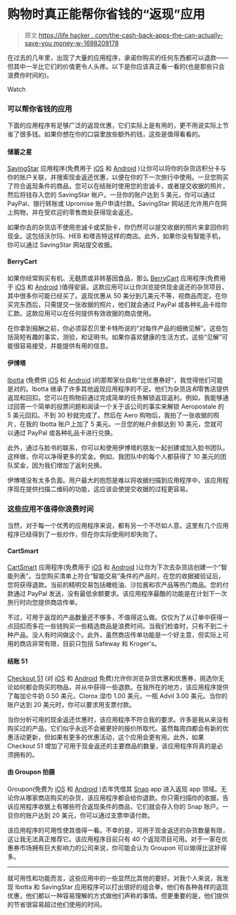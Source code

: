 # 购物时真正能帮你省钱的“返现”应用

> 原文:[https://life hacker . com/the-cash-back-apps-the-can-actually-save-you money-w-1698209178](https://lifehacker.com/the-cash-back-apps-that-can-actually-save-you-money-w-1698209178)

在过去的几年里，出现了大量的应用程序，承诺你购买的任何东西都可以退款——但其中一半比它们的价值更令人头疼。以下是你应该真正看一看的(也是那些只会浪费你时间的)。

Watch

### 可以帮你省钱的应用

下面的应用程序有足够广泛的返现优惠，它们实际上是有用的，更不用说实际上节省了很多钱。如果你想在你的口袋里放些额外的钱，这些是值得看看的。

#### **储蓄之星**

[SavingStar](https://savingstar.com/) 应用程序(免费用于 [iOS](http://itunes.apple.com/us/app/savingstar-grocery-ecoupons/id428599191) 和 [Android](http://play.google.com/store/apps/details?id=com.savingstar.SavingStar) )让你可以将你的杂货店积分卡与你的账户关联，并搜索现金返还优惠，以便在你的下一次旅行中使用。一旦您购买了符合返现条件的商品，您可以在结账时使用您的忠诚卡，或者提交收据的照片，然后将钱存入您的 SavingStar 帐户。一旦你的账户达到 5 美元，你可以通过 PayPal、银行转账或 Upromise 账户申请付款。SavingStar 网站还允许用户在网上购物，并在受欢迎的零售商处获得现金返还。

如果你去的杂货店不使用忠诚卡或奖励卡，你仍然可以提交收据的照片来拿回你的现金。这包括沃尔玛、HEB 和塔吉特这样的商店。此外，如果你没有智能手机，你可以通过 SavingStar 网站提交收据。

#### **BerryCart**

如果你经常购买有机、无麸质或非转基因食品，那么 [BerryCart](http://www.berrycart.com/) 应用程序(免费用于 [iOS](https://itunes.apple.com/us/app/berrycart/id816835208) 和 [Android](https://play.google.com/store/apps/details?id=com.berrycart) )值得安装。这款应用可以让你浏览提供现金返还的杂货项目，其中很多你可能已经买了。返现优惠从 50 美分到几美元不等，视商品而定。在你买完东西后，只需提交一张收据的照片，他们就会通过 PayPal 或各种礼品卡给你汇款。这款应用可以在任何提供有效收据的商店使用。

在你拿到报酬之前，你必须容忍贝里卡特所说的“对每件产品的细微见解”。这些包括简短有趣的事实，测验，和证明书。如果你喜欢健康的生活方式，这些“见解”可能很容易接受，并能提供有用的信息。

#### **伊博塔**

[Ibotta](https://ibotta.com/) (免费供 [iOS](http://itunes.apple.com/us/app/ibotta/id559887125) 和 [Android](http://market.android.com/details?id=com.ibotta.android) )的那帮家伙自称“比优惠券好”，我觉得他们可能是对的。Ibotta 继承了许多其他返现应用程序的不足。他们为杂货店*和*零售店提供返现和回扣。您可以在购物前通过完成简单的任务解锁返现返利。例如，我能够通过回答一个简单的投票问题和阅读一个关于该公司的事实来解锁 Aeropostale 的 5 美元回扣。不到 30 秒就完成了。然后在 Aero 购物后，我拍了一张收据的照片，在我的 Ibotta 账户上加了 5 美元。一旦您的帐户余额达到 10 美元，您就可以通过 PayPal 或各种礼品卡进行兑换。

此外，通过与脸书的联系，你可以和使用伊博塔的朋友一起创建或加入脸书团队。这样做，你可以净得更多的奖金。例如，我团队中的每个人都获得了 10 美元的团队奖金，因为我们增加了返利兑换。

伊博塔没有太多负面。用户最大的抱怨是难以将收据扫描到应用程序中。该应用程序现在提供扫描二维码的功能，这应该会使提交收据的过程更容易。

### 这些应用不值得你浪费时间

当然，对于每一个优秀的应用程序来说，都有另一个不尽如人意。这里有几个应用程序已经得到了一些炒作，但在你实际使用时却失败了。

#### **CartSmart**

[CartSmart](http://cartsmart.com/) 应用程序(免费用于 [iOS](https://itunes.apple.com/ca/app/cartsmart/id725539164) 和 [Android](https://play.google.com/store/apps/details?id=com.cartsmart.android&hl=en) )让你为下次去杂货店创建一个“智能列表”。当您购买清单上符合“智能交易”条件的产品时，在您的收据被验证后，您将获得退款。当前的精明交易包括橄榄油、沙拉酱和农产品等热门商品。您的付款通过 PayPal 发送，没有最低余额要求。该应用程序最酷的功能是在计划下一次旅行时向您提供商店传单。

不过，可用于返现的产品数量还不够多，不值得这么做。仅仅为了从订单中获得一点回扣而多花一些钱购买一些精选商品是浪费时间。当我们检查时，只有不到二十种产品。没人有时间做这个。此外，虽然商店传单功能是一个好主意，但实际上可用的商店非常有限，目前只包括 Safeway 和 Kroger's。

#### **结账 51**

[Checkout 51](https://www.checkout51.com/) (对 [iOS](https://itunes.apple.com/app/checkout-51/id577333970) 和 [Android](https://play.google.com/store/apps/details?id=com.c51&hl=en) 免费)允许你浏览杂货优惠和优惠券，挑选你无论如何都会购买的物品，并从中获得一些退款。在我所在的地方，该应用程序提供了每加仑牛奶 0.50 美元，Clorox 湿巾 1.00 美元，一瓶 Advil 3.00 美元。当你的账户达到 20 美元时，你可以要求用支票付款。

当你分析可用的现金返还优惠时，该应用程序不符合我的要求。许多是我从来没有购买过的产品，它们似乎永远不会被更好的报价所取代。虽然每周四都会有新的优惠活动更新，但如果有更多的优惠活动，这个应用会更有用。此外，如果 Checkout 51 增加了可用于现金返还的主要商品的数量，该应用程序将真的是必须拥有的。

#### **由 Groupon 拍摄**

Groupon(免费为 [iOS](https://itunes.apple.com/ca/app/snap-by-groupon/id659026337) 和 [Android](https://play.google.com/store/apps/details?id=com.buytopia.snap&hl=en) )去年凭借其 [Snap](https://snap.groupon.com/) app 进入返现 app 领域。无论你从哪家商店购买的杂货，该应用程序都会给你退款。你只需扫描你的收据，告诉应用程序收据上有哪些符合返现条件的商品，它们就会存入你的 Snap 账户。一旦你的账户达到 20 美元，你可以通过支票申请付款。

该应用程序的可用性使其值得一看。不幸的是，可用于现金返还的杂货数量有限，这让我无法真正推荐它。该应用程序目前只有 40 个返现项目可用。对于一家在优惠券市场拥有巨大影响力的公司来说，你可能会认为 Groupon 可以做得比这好得多。

* * *

就可用性和功能而言，这些应用中的一些显然比其他的要好。对我个人来说，我发现 Ibotta 和 SavingStar 应用程序可以打出很好的组合拳。他们有各种各样的返现优惠，他们都以一种容易理解的方式做他们声称的事情。但更重要的是，他们提供的节省很容易超过他们使用的时间。